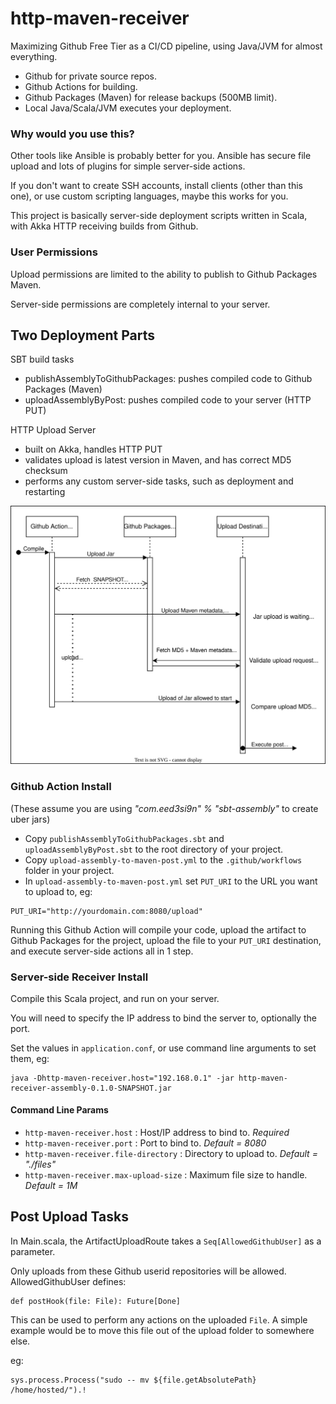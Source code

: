 # http-maven-receiver
Maximizing Github Free Tier as a CI/CD pipeline, using Java/JVM for almost everything.

- Github for private source repos.
- Github Actions for building.
- Github Packages (Maven) for release backups (500MB limit).
- Local Java/Scala/JVM executes your deployment.

### Why would you use this?

Other tools like Ansible is probably better for you. Ansible has secure file upload and lots of plugins for simple server-side actions.

If you don't want to create SSH accounts, install clients (other than this one), or use custom scripting languages, maybe this works for you.

This project is basically server-side deployment scripts written in Scala, with Akka HTTP receiving builds from Github.


### User Permissions 

Upload permissions are limited to the ability to publish to Github Packages Maven.

Server-side permissions are completely internal to your server.


## Two Deployment Parts

SBT build tasks
- publishAssemblyToGithubPackages: pushes compiled code to Github Packages (Maven)
- uploadAssemblyByPost: pushes compiled code to your server (HTTP PUT)

HTTP Upload Server
- built on Akka, handles HTTP PUT
- validates upload is latest version in Maven, and has correct MD5 checksum
- performs any custom server-side tasks, such as deployment and restarting

![Request Flow](./requests.drawio.svg)

### Github Action Install

(These assume you are using _"com.eed3si9n" % "sbt-assembly"_ to create uber jars)

- Copy `publishAssemblyToGithubPackages.sbt` and `uploadAssemblyByPost.sbt` to the root directory of your project.
- Copy `upload-assembly-to-maven-post.yml` to the `.github/workflows` folder in your project.
- In `upload-assembly-to-maven-post.yml` set `PUT_URI` to the URL you want to upload to, eg:
```
PUT_URI="http://yourdomain.com:8080/upload"
```

Running this Github Action will compile your code, upload the artifact to Github Packages for the project, upload the file to your `PUT_URI` destination, and execute server-side actions all in 1 step.

### Server-side Receiver Install

Compile this Scala project, and run on your server. 

You will need to specify the IP address to bind the server to, optionally the port.

Set the values in `application.conf`, or use command line arguments to set them, eg:
```
java -Dhttp-maven-receiver.host="192.168.0.1" -jar http-maven-receiver-assembly-0.1.0-SNAPSHOT.jar
```
#### Command Line Params

- `http-maven-receiver.host` : Host/IP address to bind to.  _Required_
- `http-maven-receiver.port` : Port to bind to. _Default = 8080_
- `http-maven-receiver.file-directory` : Directory to upload to. _Default = "./files"_
- `http-maven-receiver.max-upload-size` : Maximum file size to handle. _Default = 1M_


## Post Upload Tasks

In Main.scala, the ArtifactUploadRoute takes a `Seq[AllowedGithubUser]` as a parameter.

Only uploads from these Github userid repositories will be allowed.  AllowedGithubUser defines:

```
def postHook(file: File): Future[Done]
```

This can be used to perform any actions on the uploaded `File`.
A simple example would be to move this file out of the upload folder to somewhere else.

eg:
```
sys.process.Process("sudo -- mv ${file.getAbsolutePath} /home/hosted/").!
```
